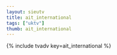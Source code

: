 ```yaml
--- 
layout: sieutv
title: ait_international
tags: ["uktv"]
thumb: ait_international
---
```

{% include tvadv key=ait_international %}
